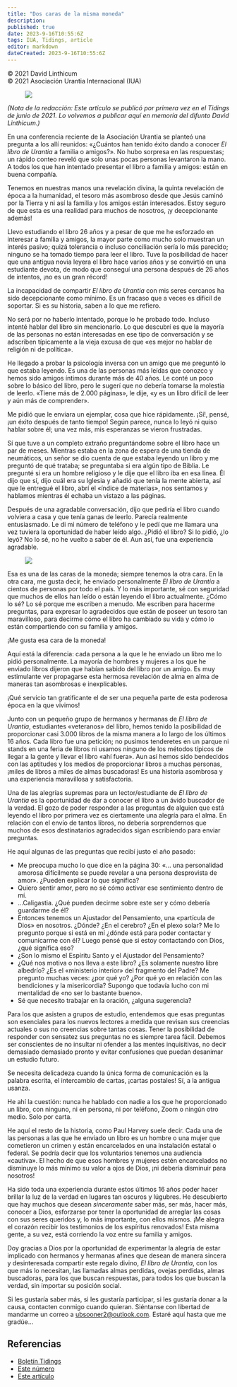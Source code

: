 ```yaml
---
title: "Dos caras de la misma moneda"
description: 
published: true
date: 2023-9-16T10:55:6Z
tags: IUA, Tidings, article
editor: markdown
dateCreated: 2023-9-16T10:55:6Z
---
```


<p class="v-card v-sheet theme--light gray lighten-3 px-2">© 2021 David Linthicum<br>© 2021 Asociación Urantia Internacional (IUA)</p>


<figure id="Figure_1" class="image urantiapedia image-style-align-left">
<img src="/image/article/IUA_Tidings/David-Linthicum-150x150.jpeg">
</figure>

_(Nota de la redacción: Este artículo se publicó por primera vez en el Tidings de junio de 2021. Lo volvemos a publicar aquí en memoria del difunto David Linthicum.)_

En una conferencia reciente de la Asociación Urantia se planteó una pregunta a los allí reunidos: «¿Cuántos han tenido éxito dando a conocer _El libro de Urantia_ a familia o amigos?». No hubo sorpresa en las respuestas; un rápido conteo reveló que solo unas pocas personas levantaron la mano. A todos los que han intentado presentar el libro a familia y amigos: están en buena compañía.  

Tenemos en nuestras manos una revelación divina, la quinta revelación de época a la humanidad, el tesoro más asombroso desde que Jesús caminó por la Tierra y ni así la familia y los amigos están interesados. Estoy seguro de que esta es una realidad para muchos de nosotros, ¡y decepcionante además!

Llevo estudiando el libro 26 años y a pesar de que me he esforzado en interesar a familia y amigos, la mayor parte como mucho solo muestran un interés pasivo; quizá tolerancia o incluso conciliación sería lo más parecido; ninguno se ha tomado tiempo para leer el libro. Tuve la posibilidad de hacer que una antigua novia leyera el libro hace varios años y se convirtió en una estudiante devota, de modo que conseguí una persona después de 26 años de intentos, ¡no es un gran récord!

La incapacidad de compartir _El libro de Urantia_ con mis seres cercanos ha sido decepcionante como mínimo. Es un fracaso que a veces es difícil de soportar. Si es su historia, saben a lo que me refiero.

No será por no haberlo intentado, porque lo he probado todo. Incluso intenté hablar del libro sin mencionarlo. Lo que descubrí es que la mayoría de las personas no están interesadas en ese tipo de conversación y se adscriben típicamente a la vieja excusa de que «es mejor no hablar de religión ni de política».

He llegado a probar la psicología inversa con un amigo que me preguntó lo que estaba leyendo. Es una de las personas más leídas que conozco y hemos sido amigos íntimos durante más de 40 años. Le conté un poco sobre lo básico del libro, pero le sugerí que no debería tomarse la molestia de leerlo. «Tiene más de 2.000 páginas», le dije, «y es un libro difícil de leer y aún más de comprender».

Me pidió que le enviara un ejemplar, cosa que hice rápidamente. ¡Sí!, pensé, ¡un éxito después de tanto tiempo! Según parece, nunca lo leyó ni quiso hablar sobre él; una vez más, mis esperanzas se vieron frustradas.  

Sí que tuve a un completo extraño preguntándome sobre el libro hace un par de meses. Mientras estaba en la zona de espera de una tienda de neumáticos, un señor se dio cuenta de que estaba leyendo un libro y me preguntó de qué trataba; se preguntaba si era algún tipo de Biblia. Le pregunté si era un hombre religioso y le dije que el libro iba en esa línea. Él dijo que sí, dijo cuál era su Iglesia y añadió que tenía la mente abierta, así que le entregué el libro, abrí el «índice de materias», nos sentamos y hablamos mientras él echaba un vistazo a las páginas.

Después de una agradable conversación, dijo que pediría el libro cuando volviera a casa y que tenía ganas de leerlo. Parecía realmente entusiasmado. Le di mi número de teléfono y le pedí que me llamara una vez tuviera la oportunidad de haber leído algo. ¿Pidió el libro? Si lo pidió, ¿lo leyó? No lo sé, no he vuelto a saber de él. Aun así, fue una experiencia agradable.

<figure id="Figure_2" class="image urantiapedia image-style-align-right">
<img src="/image/article/IUA_Tidings/Coins-and-person-300x200.jpg">
</figure>

Esa es una de las caras de la moneda; siempre tenemos la otra cara. En la otra cara, me gusta decir, he enviado personalmente _El libro de Urantia_ a cientos de personas por todo el país. Y lo más importante, sé con seguridad que muchos de ellos han leído o están leyendo el libro actualmente. ¿Cómo lo sé? Lo sé porque me escriben a menudo. Me escriben para hacerme preguntas, para expresar lo agradecidos que están de poseer un tesoro tan maravilloso, para decirme cómo el libro ha cambiado su vida y cómo lo están compartiendo con su familia y amigos.

¡Me gusta esa cara de la moneda!

Aquí está la diferencia: cada persona a la que le he enviado un libro me lo pidió personalmente. La mayoría de hombres y mujeres a los que he enviado libros dijeron que habían sabido del libro por un amigo. Es muy estimulante ver propagarse esta hermosa revelación de alma en alma de maneras tan asombrosas e inexplicables.

¡Qué servicio tan gratificante el de ser una pequeña parte de esta poderosa época en la que vivimos!

Junto con un pequeño grupo de hermanos y hermanas de _El libro de Urantia_, estudiantes «veteranos» del libro, hemos tenido la posibilidad de proporcionar casi 3.000 libros de la misma manera a lo largo de los últimos 16 años. Cada libro fue una petición; no pusimos tenderetes en un parque ni stands en una feria de libros ni usamos ninguno de los métodos típicos de llegar a la gente y llevar el libro «ahí fuera». Aun así hemos sido bendecidos con las aptitudes y los medios de proporcionar libros a muchas personas, ¡miles de libros a miles de almas buscadoras! Es una historia asombrosa y una experiencia maravillosa y satisfactoria.

Una de las alegrías supremas para un lector/estudiante de _El libro de Urantia_ es la oportunidad de dar a conocer el libro a un ávido buscador de la verdad. El gozo de poder responder a las preguntas de alguien que está leyendo el libro por primera vez es ciertamente una alegría para el alma. En relación con el envío de tantos libros, no debería sorprendernos que muchos de esos destinatarios agradecidos sigan escribiendo para enviar preguntas.
<br style="clear:both;"/>

He aquí algunas de las preguntas que recibí justo el año pasado:

- Me preocupa mucho lo que dice en la página 30: «… una personalidad amorosa difícilmente se puede revelar a una persona desprovista de amor». ¿Pueden explicar lo que significa?
- Quiero sentir amor, pero no sé cómo activar ese sentimiento dentro de mí.
- …Caligastia. ¿Qué pueden decirme sobre este ser y cómo debería guardarme de él?
- Entonces tenemos un Ajustador del Pensamiento, una «partícula de Dios» en nosotros. ¿Dónde? ¿En el cerebro? ¿En el plexo solar? Me lo pregunto porque si está en mí ¿dónde está para poder contactar y comunicarme con él? Luego pensé que si estoy contactando con Dios, ¿qué significa eso?
- ¿Son lo mismo el Espíritu Santo y el Ajustador del Pensamiento?
- ¿Qué nos motiva o nos lleva a este libro? ¿Es solamente nuestro libre albedrío? ¿Es el «ministerio interior» del fragmento del Padre? Me pregunto muchas veces: ¿por qué yo? ¿Por qué yo en relación con las bendiciones y la misericordia? Supongo que todavía lucho con mi mentalidad de «no ser lo bastante bueno».
- Sé que necesito trabajar en la oración, ¿alguna sugerencia?

Para los que asisten a grupos de estudio, entendemos que esas preguntas son esenciales para los nuevos lectores a medida que revisan sus creencias actuales o sus no creencias sobre tantas cosas. Tener la posibilidad de responder con sensatez sus preguntas no es siempre tarea fácil. Debemos ser conscientes de no insultar ni ofender a las mentes inquisitivas, no decir demasiado demasiado pronto y evitar confusiones que puedan desanimar un estudio futuro.

Se necesita delicadeza cuando la única forma de comunicación es la palabra escrita, el intercambio de cartas, ¡cartas postales! Sí, a la antigua usanza.

He ahí la cuestión: nunca he hablado con nadie a los que he proporcionado un libro, con ninguno, ni en persona, ni por teléfono, Zoom o ningún otro medio. Solo por carta.

He aquí el resto de la historia, como Paul Harvey suele decir. Cada una de las personas a las que he enviado un libro es un hombre o una mujer que cometieron un crimen y están encarcelados en una instalación estatal o federal. Se podría decir que los voluntarios tenemos una audiencia «cautiva». El hecho de que esos hombres y mujeres estén encarcelados no disminuye lo más mínimo su valor a ojos de Dios, ¡ni debería disminuir para nosotros!

Ha sido toda una experiencia durante estos últimos 16 años poder hacer brillar la luz de la verdad en lugares tan oscuros y lúgubres. He descubierto que hay muchos que desean _sinceramente_ saber más, ser más, hacer más, conocer a Dios, esforzarse por tener la oportunidad de arreglar las cosas con sus seres queridos y, lo más importante, con ellos mismos. ¡Me alegra el corazón recibir los testimonios de los espíritus renovados! Esta misma gente, a su vez, está corriendo la voz entre su familia y amigos.

Doy gracias a Dios por la oportunidad de experimentar la alegría de estar implicado con hermanos y hermanas afines que desean de manera sincera y desinteresada compartir este regalo divino, _El libro de Urantia_, con los que más lo necesitan, las llamadas almas perdidas, ovejas perdidas, almas buscadoras, para los que buscan respuestas, para todos los que buscan la verdad, sin importar su posición social.

Si les gustaría saber más, si les gustaría participar, si les gustaría donar a la causa, contacten conmigo cuando quieran. Siéntanse con libertad de mandarme un correo a [ubsooner2@outlook.com](mailto:ubsooner2@outlook.com). Estaré aquí hasta que me gradúe…

## Referencias

- [Boletín Tidings](https://urantia-association.org/acerca-del-boletin-tidings/?lang=es)
- [Este número](https://urantia-association.org/newsletter/tidings-junio-2021/?lang=es)
- [Este artículo](https://urantia-association.org/dos-caras-de-la-misma-moneda/?lang=es)

